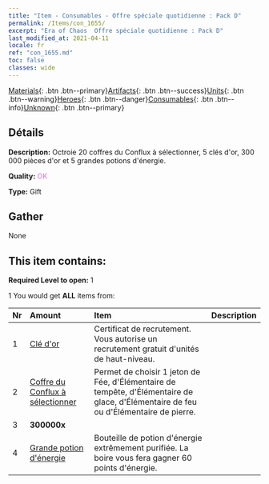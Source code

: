 ```yaml
---
title: "Item - Consumables - Offre spéciale quotidienne : Pack D"
permalink: /Items/con_1655/
excerpt: "Era of Chaos  Offre spéciale quotidienne : Pack D"
last_modified_at: 2021-04-11
locale: fr
ref: "con_1655.md"
toc: false
classes: wide
---
```

 [Materials](/fr/Items/){: .btn .btn--primary}[Artifacts](/fr/Items/Artifacts/){: .btn .btn--success}[Units](/fr/Items/Units/){: .btn .btn--warning}[Heroes](/fr/Items/Heroes/){: .btn .btn--danger}[Consumables](/fr/Items/Consumables/){: .btn .btn--info}[Unknown](/fr/Items/Unknown/){: .btn .btn--primary}

## Détails
 **Description:** Octroie 20 coffres du Conflux à sélectionner, 5 clés d'or, 300 000 pièces d'or et 5 grandes potions d'énergie.

 **Quality:** <span style="color: #DA70D6">OK</span>

 **Type:** Gift

## Gather

  None

## This item contains:

 **Required Level to open:** 1

 1 You would get **ALL** items  from:

  | Nr | Amount |     Item    | Description |
  |:---|:-------|:------------|:-----------:|
  | 1 | [Clé d'or](/fr/Items/con_783/) | Certificat de recrutement. Vous autorise un recrutement gratuit d'unités de haut-niveau. | 
  | 2 | [Coffre du Conflux à sélectionner](/fr/Items/con_1651/) | Permet de choisir 1 jeton de Fée, d'Élémentaire de tempête, d'Élémentaire de glace, d'Élémentaire de feu ou d'Élémentaire de pierre. | 
  | 3 |  **300000x** | <i class="fas fa-coins"/> |  | 
  | 4 | [Grande potion d'énergie](/fr/Items/con_706/) | Bouteille de potion d'énergie extrêmement purifiée. La boire vous fera gagner 60 points d'énergie. | 
